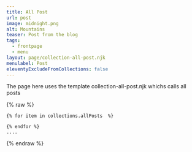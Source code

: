 ```yaml
---
title: All Post
url: post
image: midnight.png
alt: Mountains
teaser: Post from the blog
tags:
  - frontpage
  - menu
layout: page/collection-all-post.njk
menulabel: Post
eleventyExcludeFromCollections: false
---
```


The page here uses the template collection-all-post.njk whichs calls all posts

{% raw %}

```twig
{% for item in collections.allPosts  %}

{% endfor %}
....

```

{% endraw %}
